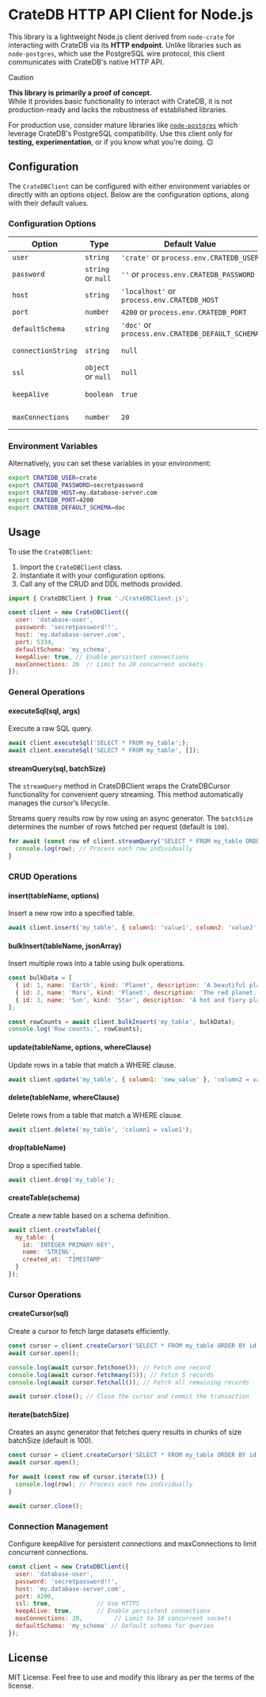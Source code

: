 # CrateDB HTTP API Client for Node.js

This library is a lightweight Node.js client derived from `node-crate` for interacting with CrateDB via its **HTTP endpoint**. Unlike libraries such as `node-postgres`, which use the PostgreSQL wire protocol, this client communicates with CrateDB's native HTTP API.

> [!CAUTION]
> **This library is primarily a proof of concept.**  
> While it provides basic functionality to interact with CrateDB, it is not production-ready and lacks the robustness of established libraries.  
> 
> For production use, consider mature libraries like [`node-postgres`](https://node-postgres.com/) which leverage CrateDB's PostgreSQL compatibility. Use this client only for **testing, experimentation**, or if you know what you're doing. :wink:


## Configuration

The `CrateDBClient` can be configured with either environment variables or directly with an options object. Below are the configuration options, along with their default values.

### Configuration Options

| Option             | Type                | Default Value                                   | Description                                                     |
|--------------------|---------------------|-------------------------------------------------|-----------------------------------------------------------------|
| `user`             | `string`            | `'crate'` or `process.env.CRATEDB_USER`         | Database user.                                                  |
| `password`         | `string` or `null`  | `''` or `process.env.CRATEDB_PASSWORD`          | Database password.                                              |
| `host`             | `string`            | `'localhost'`  or `process.env.CRATEDB_HOST`    | Database host.                                                  |
| `port`             | `number`            | `4200` or `process.env.CRATEDB_PORT`            | Database port.                                                  |
| `defaultSchema`    | `string`            | `'doc'` or `process.env.CRATEDB_DEFAULT_SCHEMA` | Default schema for queries.                                     |
| `connectionString` | `string`            | `null`                                          | Connection string, e.g., `https://user:password@host:port/`.    |
| `ssl`              | `object` or `null`  | `null`                                          | SSL configuration;                                              |
| `keepAlive`        | `boolean`           | `true`                                          | Enables HTTP keep-alive for persistent connections.             |
| `maxConnections`   | `number`            | `20`                                      | Limits the maximum number of concurrent connections.            |

### Environment Variables

Alternatively, you can set these variables in your environment:

```bash
export CRATEDB_USER=crate
export CRATEDB_PASSWORD=secretpassword
export CRATEDB_HOST=my.database-server.com
export CRATEDB_PORT=4200
export CRATEDB_DEFAULT_SCHEMA=doc
```


## Usage

To use the `CrateDBClient`:

1. Import the `CrateDBClient` class.
2. Instantiate it with your configuration options.
3. Call any of the CRUD and DDL methods provided.

```javascript
import { CrateDBClient } from './CrateDBClient.js';

const client = new CrateDBClient({
  user: 'database-user',
  password: 'secretpassword!!',
  host: 'my.database-server.com',
  port: 5334,
  defaultSchema: 'my_schema',
  keepAlive: true, // Enable persistent connections
  maxConnections: 20  // Limit to 20 concurrent sockets
});
```

### General Operations

#### executeSql(sql, args)

Execute a raw SQL query.

```js
await client.executeSql('SELECT * FROM my_table';);
await client.executeSql('SELECT * FROM my_table', []);
```

#### streamQuery(sql, batchSize)

The `streamQuery` method in CrateDBClient wraps the CrateDBCursor functionality
for convenient query streaming. This method automatically manages the cursor’s
lifecycle.

Streams query results row by row using an async generator. The `batchSize`
determines the number of rows fetched per request (default is `100`).

```js
for await (const row of client.streamQuery('SELECT * FROM my_table ORDER BY id', 5)) {
  console.log(row); // Process each row individually
}
```

### CRUD Operations

#### insert(tableName, options)

Insert a new row into a specified table.

```js
await client.insert('my_table', { column1: 'value1', column2: 'value2' });
```

#### bulkInsert(tableName, jsonArray)

Insert multiple rows into a table using bulk operations.

```js
const bulkData = [
  { id: 1, name: 'Earth', kind: 'Planet', description: 'A beautiful place.' },
  { id: 2, name: 'Mars', kind: 'Planet', description: 'The red planet.' },
  { id: 3, name: 'Sun', kind: 'Star', description: 'A hot and fiery place.' },
];

const rowCounts = await client.bulkInsert('my_table', bulkData);
console.log('Row counts:', rowCounts);
```

#### update(tableName, options, whereClause)

Update rows in a table that match a WHERE clause.

```js
await client.update('my_table', { column1: 'new_value' }, 'column2 = value2');
```

#### delete(tableName, whereClause)

Delete rows from a table that match a WHERE clause.

```js
await client.delete('my_table', 'column1 = value1');
```

#### drop(tableName)

Drop a specified table.

```js
await client.drop('my_table');
```

#### createTable(schema)

Create a new table based on a schema definition.

```js
await client.createTable({
  my_table: {
    id: 'INTEGER PRIMARY KEY',
    name: 'STRING',
    created_at: 'TIMESTAMP'
  }
});
```

### Cursor Operations

#### createCursor(sql)

Create a cursor to fetch large datasets efficiently.

```js
const cursor = client.createCursor('SELECT * FROM my_table ORDER BY id');
await cursor.open();

console.log(await cursor.fetchone()); // Fetch one record
console.log(await cursor.fetchmany(5)); // Fetch 5 records
console.log(await cursor.fetchall()); // Fetch all remaining records

await cursor.close(); // Close the cursor and commit the transaction
```

#### iterate(batchSize)

Creates an async generator that fetches query results in chunks of size
batchSize (default is 100).

```js
const cursor = client.createCursor('SELECT * FROM my_table ORDER BY id');
await cursor.open();

for await (const row of cursor.iterate(5)) {
  console.log(row); // Process each row individually
}

await cursor.close();
```

### Connection Management

Configure keepAlive for persistent connections and maxConnections to limit
concurrent connections.

```js
const client = new CrateDBClient({
  user: 'database-user',
  password: 'secretpassword!!',
  host: 'my.database-server.com',
  port: 4200,
  ssl: true,             // Use HTTPS
  keepAlive: true,       // Enable persistent connections
  maxConnections: 20,         // Limit to 10 concurrent sockets
  defaultSchema: 'my_schema' // Default schema for queries
});
```

## License

MIT License. Feel free to use and modify this library as per the terms of the license.

